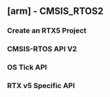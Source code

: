 ## [arm] - CMSIS_RTOS2

### Create an RTX5 Project



### CMSIS-RTOS API V2


### OS Tick API


### RTX v5 Specific API